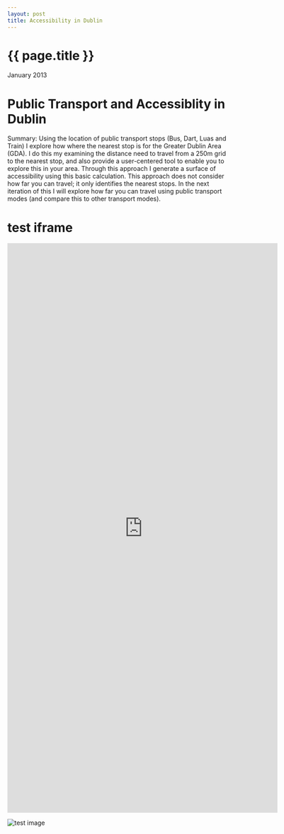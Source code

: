 ```yaml
---
layout: post
title: Accessibility in Dublin
---
```


{{ page.title }}
================

<p class="meta">January 2013</p>

# Public Transport and Accessiblity in Dublin #

Summary: Using the location of public transport stops (Bus, Dart, Luas and Train) I explore how where the nearest stop is for the Greater Dublin Area (GDA). I do this my examining the distance need to travel from a 250m grid to the nearest stop, and also provide a user-centered tool to enable you to explore this in your area. Through this approach I generate a surface of accessibility using this basic calculation. This approach does not consider how far you can travel; it only identifies the nearest stops. In the next iteration of this I will explore how far you can travel using public transport modes (and compare this to other transport modes).


# test iframe #
<iframe src="http://crime.mappingdemocracy.ie/1"style="width:610px;height:1285px;" frameborder="0" ></iframe>

![test image](http://zooooooooooooooot.com/beastifier/ecce_homo.png)
